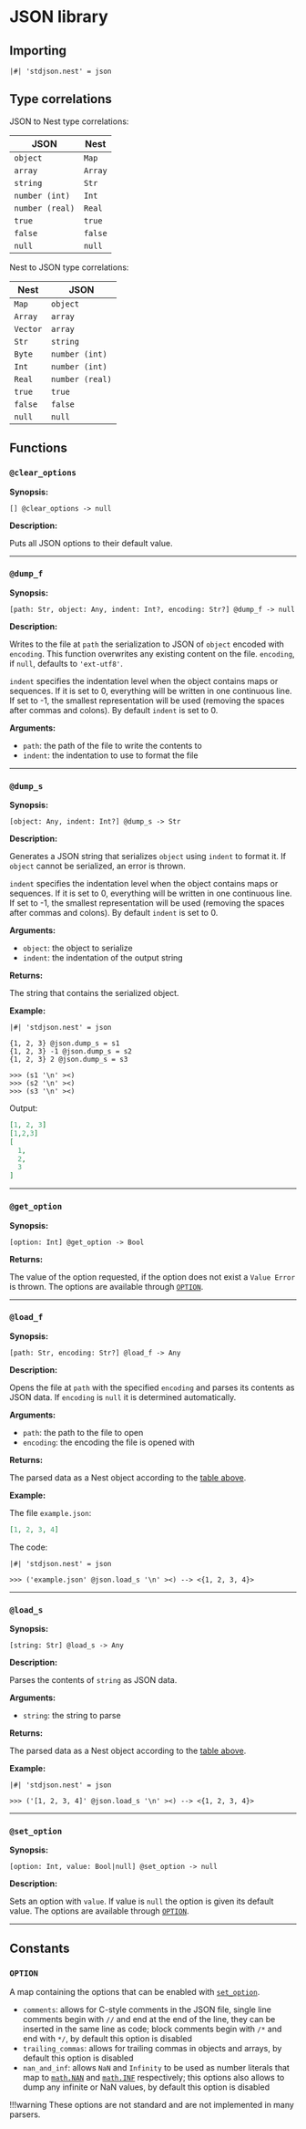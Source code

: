 # JSON library

## Importing

```nest
|#| 'stdjson.nest' = json
```

## Type correlations

JSON to Nest type correlations:

| JSON            | Nest    |
| --------------- | ------- |
| `object`        | `Map`   |
| `array`         | `Array` |
| `string`        | `Str`   |
| `number (int)`  | `Int`   |
| `number (real)` | `Real`  |
| `true`          | `true`  |
| `false`         | `false` |
| `null`          | `null`  |

Nest to JSON type correlations:

| Nest     | JSON            |
| -------- | --------------- |
| `Map`    | `object`        |
| `Array`  | `array`         |
| `Vector` | `array`         |
| `Str`    | `string`        |
| `Byte`   | `number (int)`  |
| `Int`    | `number (int)`  |
| `Real`   | `number (real)` |
| `true`   | `true`          |
| `false`  | `false`         |
| `null`   | `null`          |

## Functions

### `@clear_options`

**Synopsis:**

```nest
[] @clear_options -> null
```

**Description:**

Puts all JSON options to their default value.

---

### `@dump_f`

**Synopsis:**

```nest
[path: Str, object: Any, indent: Int?, encoding: Str?] @dump_f -> null
```

**Description:**

Writes to the file at `path` the serialization to JSON of `object` encoded with
`encoding`. This function overwrites any existing content on the file.
`encoding`, if `null`, defaults to `'ext-utf8'`.

`indent` specifies the indentation level when the object contains maps or
sequences. If it is set to 0, everything will be written in one continuous line.
If set to -1, the smallest representation will be used (removing the spaces
after commas and colons). By default `indent` is set to 0.

**Arguments:**

- `path`: the path of the file to write the contents to
- `indent`: the indentation to use to format the file

---

### `@dump_s`

**Synopsis:**

```nest
[object: Any, indent: Int?] @dump_s -> Str
```

**Description:**

Generates a JSON string that serializes `object` using `indent` to format it.
If `object` cannot be serialized, an error is thrown.

`indent` specifies the indentation level when the object contains maps or
sequences. If it is set to 0, everything will be written in one continuous line.
If set to -1, the smallest representation will be used (removing the spaces
after commas and colons).
By default `indent` is set to 0.

**Arguments:**

- `object`: the object to serialize
- `indent`: the indentation of the output string

**Returns:**

The string that contains the serialized object.

**Example:**

```nest
|#| 'stdjson.nest' = json

{1, 2, 3} @json.dump_s = s1
{1, 2, 3} -1 @json.dump_s = s2
{1, 2, 3} 2 @json.dump_s = s3

>>> (s1 '\n' ><)
>>> (s2 '\n' ><)
>>> (s3 '\n' ><)
```

Output:

```json
[1, 2, 3]
[1,2,3]
[
  1,
  2,
  3
]
```

---

### `@get_option`

**Synopsis:**

```nest
[option: Int] @get_option -> Bool
```

**Returns:**

The value of the option requested, if the option does not exist a `Value Error`
is thrown. The options are available through [`OPTION`](#option).

---

### `@load_f`

**Synopsis:**

```nest
[path: Str, encoding: Str?] @load_f -> Any
```

**Description:**

Opens the file at `path` with the specified `encoding` and parses its contents
as JSON data. If `encoding` is `null` it is determined automatically.

**Arguments:**

- `path`: the path to the file to open
- `encoding`: the encoding the file is opened with

**Returns:**

The parsed data as a Nest object according to the
[table above](#type-correlations).

**Example:**

The file `example.json`:

```json
[1, 2, 3, 4]
```

The code:

```nest
|#| 'stdjson.nest' = json

>>> ('example.json' @json.load_s '\n' ><) --> <{1, 2, 3, 4}>
```

---

### `@load_s`

**Synopsis:**

```nest
[string: Str] @load_s -> Any
```

**Description:**

Parses the contents of `string` as JSON data.

**Arguments:**

- `string`: the string to parse

**Returns:**

The parsed data as a Nest object according to the
[table above](#type-correlations).

**Example:**

```nest
|#| 'stdjson.nest' = json

>>> ('[1, 2, 3, 4]' @json.load_s '\n' ><) --> <{1, 2, 3, 4}>
```

---

### `@set_option`

**Synopsis:**

`[option: Int, value: Bool|null] @set_option -> null`

**Description:**

Sets an option with `value`. If value is `null` the option is given its
default value. The options are available through [`OPTION`](#option).

---

## Constants

### `OPTION`

A map containing the options that can be enabled with
[`set_option`](#set_option).

- `comments`: allows for C-style comments in the JSON file, single line
  comments begin with `//` and end at the end of the line, they can be inserted
  in the same line as code; block comments begin with `/*` and end with `*/`,
  by default this option is disabled
- `trailing_commas`: allows for trailing commas in objects and arrays, by
  default this option is disabled
- `nan_and_inf`: allows `NaN` and `Infinity` to be used as number literals that
  map to [`math.NAN`](math_library.md#nan) and
  [`math.INF`](math_library.md#inf) respectively; this options also allows to
  dump any infinite or NaN values, by default this option is disabled

!!!warning
    These options are not standard and are not implemented in many parsers.
